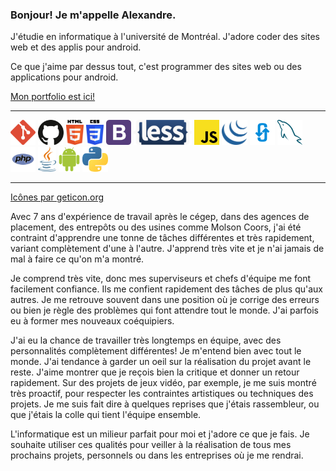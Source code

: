 <h3>Bonjour! Je m'appelle Alexandre.</h3>
<p>J'étudie en informatique à l'université de Montréal. J'adore coder des sites web et des applis pour android.</p>
<p>Ce que j'aime par dessus tout, c'est programmer des sites web ou des applications pour android.</p>
<a href="https://agilbert.dev">Mon portfolio est ici!</a>
<hr>
<div>
  <img src='icons/git-icon.svg' alt='git icon' title='Git' height='40'/>
  <img src='icons/github-icon.svg' alt='github icon' title='Github' height='40'/>
  <img src='icons/html-5.svg' alt='html icon' title='HTML5' height='40'/>
  <img src='icons/css-3.svg' alt='css icon' title='CSS3' height='40'/>
  <img src='icons/bootstrap.svg' alt='bootstrap icon' title='Bootstrap' height='40'/>
  <img src='icons/less.svg' alt='less icon' title='Less' height='40'/>
  <img src='icons/javascript.svg' alt='javascript icon' title='Javascript' height='40'/>
  <img src='icons/jquery-icon.svg' alt='jquery icon' title='jQuery' height='40'/>
  <img src='icons/ajax.svg' alt='ajax icon' title='Ajax' height='40'/>
  <img src='icons/mysql.svg' alt='mysql icon' title='MySQL' height='40'/>
  <img src='icons/php.svg' alt='php icon' title='PHP' height='40'/>
  <img src='icons/java.svg' alt='java icon' title='Java' height='40'/>
  <img src='icons/android-icon.svg' alt='android icon' title='Android' height='40'/>
  <img src='icons/python.svg' alt='python icon' title='Python' height='40'/>
</div>
<hr>
<a href="https://github.com/get-icon/geticon">Icônes par geticon.org</a>

<p>Avec 7 ans d'expérience de travail après le cégep, dans des agences de placement, des entrepôts ou des usines comme Molson Coors, j'ai été contraint d'apprendre une tonne de tâches différentes et très rapidement, variant complètement d'une à l'autre. J'apprend très vite et je n'ai jamais de mal à faire ce qu'on m'a montré.</p>

<p>Je comprend très vite, donc mes superviseurs et chefs d'équipe me font facilement confiance. Ils me confient rapidement des tâches de plus qu'aux autres. Je me retrouve souvent dans une position où je corrige des erreurs ou bien je règle des problèmes qui font attendre tout le monde. J'ai parfois eu à former mes nouveaux coéquipiers.</p>

<p>J'ai eu la chance de travailler très longtemps en équipe, avec des personnalités complètement différentes! Je m'entend bien avec tout le monde. J'ai tendance à garder un oeil sur la réalisation du projet avant le reste. J'aime montrer que je reçois bien la critique et donner un retour rapidement. Sur des projets de jeux vidéo, par exemple, je me suis montré très proactif, pour respecter les contraintes artistiques ou techniques des projets. Je me suis fait dire à quelques reprises que j'étais rassembleur, ou que j'étais la colle qui tient l'équipe ensemble.</p>

<p>L'informatique est un milieur parfait pour moi et j'adore ce que je fais. Je souhaite utiliser ces qualités pour veiller à la réalisation de tous mes prochains projets, personnels ou dans les entreprises où je me rendrai.</p>
